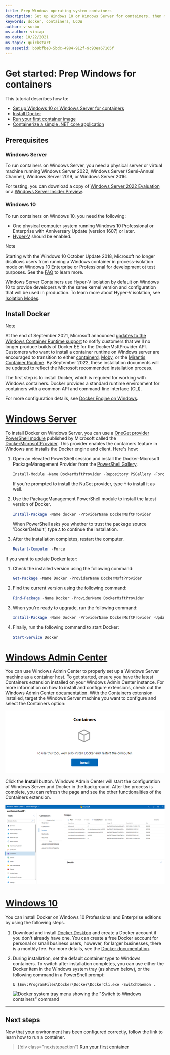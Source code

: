 ```yaml
---
title: Prep Windows operating system containers
description: Set up Windows 10 or Windows Server for containers, then move on to running your first container image.
keywords: docker, containers, LCOW
author: v-susbo
ms.author: viniap
ms.date: 10/22/2021
ms.topic: quickstart
ms.assetid: bb9bfbe0-5bdc-4984-912f-9c93ea67105f
---
```

# Get started: Prep Windows for containers

This tutorial describes how to:

- [Set up Windows 10 or Windows Server for containers](#prerequisites)
- [Install Docker](#install-docker)
- [Run your first container image](./run-your-first-container.md)
- [Containerize a simple .NET core application](./building-sample-app.md)

## Prerequisites

### Windows Server

To run containers on Windows Server, you need a physical server or virtual machine running Windows Server 2022, Windows Server (Semi-Annual Channel), Windows Server 2019, or Windows Server 2016.

For testing, you can download a copy of [Windows Server 2022 Evaluation](https://www.microsoft.com/evalcenter/evaluate-windows-server-2022) or a [Windows Server Insider Preview](https://insider.windows.com/for-business-getting-started-server/).

### Windows 10

To run containers on Windows 10, you need the following:

- One physical computer system running Windows 10 Professional or Enterprise with Anniversary Update (version 1607) or later.
- [Hyper-V](/virtualization/hyper-v-on-windows/reference/hyper-v-requirements) should be enabled.

> [!NOTE]
> Starting with the Windows 10 October Update 2018, Microsoft no longer disallows users from running a Windows container in process-isolation mode on Windows 10 Enterprise or Professional for development ot test purposes. See the [FAQ](../about/faq.yml) to learn more.  

Windows Server Containers use Hyper-V isolation by default on Windows 10 to provide developers with the same kernel version and configuration that will be used in production. To learn more about Hyper-V isolation, see [Isolation Modes](../manage-containers/hyperv-container.md).

## Install Docker

> [!NOTE]
> At the end of September 2021, Microsoft announced [updates to the Windows Container Runtime support](https://techcommunity.microsoft.com/t5/containers/updates-to-the-windows-container-runtime-support/ba-p/2788799) to notify customers that we'll no longer produce builds of Docker EE for the DockerMsftProvider API. Customers who want to install a container runtime on Windows server are encouraged to transition to either [containerd](https://kubernetes.io/docs/setup/production-environment/container-runtimes/#containerd), [Moby](https://mobyproject.org/), or the [Mirantis Container Runtime](https://info.mirantis.com/docker-engine-support). By September 2022, these installation documents will be updated to reflect the Microsoft recommended installation process.

The first step is to install Docker, which is required for working with Windows containers. Docker provides a standard runtime environment for containers with a common API and command-line interface (CLI).

For more configuration details, see [Docker Engine on Windows](../manage-docker/configure-docker-daemon.md).

<!-- start tab view -->
# [Windows Server](#tab/Windows-Server)

To install Docker on Windows Server, you can use a [OneGet provider PowerShell module](https://github.com/oneget/oneget) published by Microsoft called the [DockerMicrosoftProvider](https://github.com/OneGet/MicrosoftDockerProvider). This provider enables the containers feature in Windows and installs the Docker engine and client. Here's how:

1. Open an elevated PowerShell session and install the Docker-Microsoft PackageManagement Provider from the [PowerShell Gallery](https://www.powershellgallery.com/packages/DockerMsftProvider).

   ```powershell
   Install-Module -Name DockerMsftProvider -Repository PSGallery -Force
   ```

   If you're prompted to install the NuGet provider, type `Y` to install it as well.

2. Use the PackageManagement PowerShell module to install the latest version of Docker.

   ```powershell
   Install-Package -Name docker -ProviderName DockerMsftProvider
   ```

   When PowerShell asks you whether to trust the package source 'DockerDefault', type `A` to continue the installation.
3. After the installation completes, restart the computer.

   ```powershell
   Restart-Computer -Force
   ```

If you want to update Docker later:

1. Check the installed version using the following command:
   ```powershell
   Get-Package -Name Docker -ProviderName DockerMsftProvider
   ```
2. Find the current version using the following command:
   ```powershell
   Find-Package -Name Docker -ProviderName DockerMsftProvider
   ```
3. When you're ready to upgrade, run the following command:
   ```powershell
   Install-Package -Name Docker -ProviderName DockerMsftProvider -Update -Force
   ```
4. Finally, run the following command to start Docker: 
   ```powershell
   Start-Service Docker
   ```  
  
# [Windows Admin Center](#tab/Windows-Admin-Center)

You can use Windows Admin Center to properly set up a Windows Server machine as a container host. To get started, ensure you have the latest Containers extension installed on your Windows Admin Center instance. For more information on how to install and configure extensions, check out the Windows Admin Center [documentation](/windows-server/manage/windows-admin-center/overview). With the Containers extension installed, target the Windows Server machine you want to configure and select the Containers option:

![Install Docker](./media/WAC-InstallDocker.png)

Click the **Install** button. Windows Admin Center will start the configuration of Windows Server and Docker in the background. After the process is complete, you can refresh the page and see the other functionalities of the Containers extension.

![Container images](./media/WAC-Images.png)  

# [Windows 10](#tab/Windows-10)

You can install Docker on Windows 10 Professional and Enterprise editions by using the following steps.

1. Download and install [Docker Desktop](https://store.docker.com/editions/community/docker-ce-desktop-windows) and create a Docker account if you don't already have one. You can create a free Docker account for personal or small business users, however, for larger businesses, there is a monthly fee. For more details, see the [Docker documentation](https://docs.docker.com/docker-for-windows/install).

2. During installation, set the default container type to Windows containers. To switch after installation completes, you can use either the Docker item in the Windows system tray (as shown below), or the following command in a PowerShell prompt:

   ```console
   & $Env:ProgramFiles\Docker\Docker\DockerCli.exe -SwitchDaemon .
   ```

   ![Docker system tray menu showing the "Switch to Windows containers" command](./media/docker-for-win-switch.png)

---
<!-- stop tab view -->

## Next steps

Now that your environment has been configured correctly, follow the link to learn how to run a container.

> [!div class="nextstepaction"]
> [Run your first container](./run-your-first-container.md)
